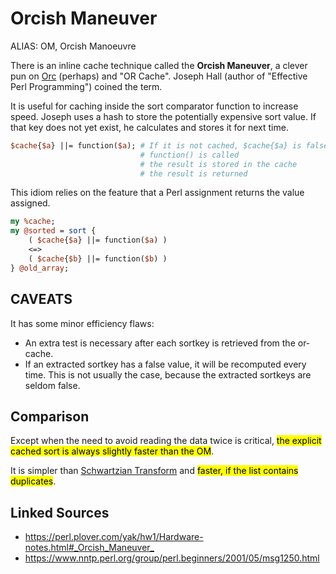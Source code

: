# Orcish Maneuver

ALIAS: OM, Orcish Manoeuvre

There is an inline cache technique called the **Orcish Maneuver**, a clever pun on [Orc](http://lotr.wikia.com/wiki/Orcs) (perhaps) and "OR Cache". Joseph Hall (author of "Effective Perl Programming") coined the term.

It is useful for caching inside the sort comparator function to increase speed. Joseph uses a hash to store the potentially expensive sort value. If that key does not yet exist, he calculates and stores it for next time.

```perl
$cache{$a} ||= function($a); # If it is not cached, $cache{$a} is false
                             # function() is called
                             # the result is stored in the cache
                             # the result is returned
```

This idiom relies on the feature that a Perl assignment returns the value assigned.

```perl
my %cache;
my @sorted = sort {
    ( $cache{$a} ||= function($a) )
    <=>
    ( $cache{$b} ||= function($b) )
} @old_array;
```

## CAVEATS

It has some minor efficiency flaws:

- An extra test is necessary after each sortkey is retrieved from the or-cache.
- If an extracted sortkey has a false value, it will be recomputed every time. This is not usually the case, because the extracted sortkeys are seldom false.

## Comparison

Except when the need to avoid reading the data twice is critical, <mark>the explicit cached sort is always slightly faster than the OM</mark>.

It is simpler than [Schwartzian Transform](Schwartzian-Transform.md) and <mark>faster, if the list contains duplicates</mark>.

## Linked Sources

- <https://perl.plover.com/yak/hw1/Hardware-notes.html#_Orcish_Maneuver_>
- <https://www.nntp.perl.org/group/perl.beginners/2001/05/msg1250.html>
